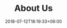---
title: "About Us"
date: 2018-07-12T18:19:33+06:00
heading : "If you could build anything, what would you build?"
description : "We are specialized in developing functional, efficient and reliable solutions for all types of customers. We work with SaaS businesses, research centers, established tech companies, and more."
expertise_title: "Expertise"
expertise_sectors: ["Cloud computing (AWS and GCP)", "Web and Mobile development", "Bitcoin and the lightning network", "DevOps/System administration", "High performance computing", "Distributed systems" ]
---